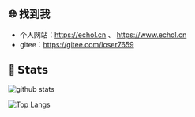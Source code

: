 ## :globe_with_meridians: 找到我

- 个人网站：https://echol.cn 、 https://www.echol.cn
- gitee：https://gitee.com/loser7659

## :green_heart: 𝗦𝘁𝗮𝘁𝘀

![github stats](https://github-readme-stats.vercel.app/api?username=Echo7659&show_icons=true&theme=dracula)

[![Top Langs](https://github-readme-stats.vercel.app/api/top-langs/?username=Echo7659&layout=compact&theme=dracula)](https://github.com/anuraghazra/github-readme-stats)



